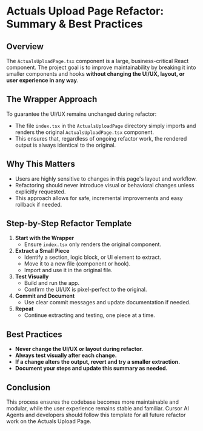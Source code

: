 # Actuals Upload Page Refactor: Summary & Best Practices

## Overview

The `ActualsUploadPage.tsx` component is a large, business-critical React component. The project goal is to improve maintainability by breaking it into smaller components and hooks **without changing the UI/UX, layout, or user experience in any way**.

## The Wrapper Approach

To guarantee the UI/UX remains unchanged during refactor:
- The file `index.tsx` in the `ActualsUploadPage` directory simply imports and renders the original `ActualsUploadPage.tsx` component.
- This ensures that, regardless of ongoing refactor work, the rendered output is always identical to the original.

## Why This Matters
- Users are highly sensitive to changes in this page's layout and workflow.
- Refactoring should never introduce visual or behavioral changes unless explicitly requested.
- This approach allows for safe, incremental improvements and easy rollback if needed.

## Step-by-Step Refactor Template

1. **Start with the Wrapper**
   - Ensure `index.tsx` only renders the original component.
2. **Extract a Small Piece**
   - Identify a section, logic block, or UI element to extract.
   - Move it to a new file (component or hook).
   - Import and use it in the original file.
3. **Test Visually**
   - Build and run the app.
   - Confirm the UI/UX is pixel-perfect to the original.
4. **Commit and Document**
   - Use clear commit messages and update documentation if needed.
5. **Repeat**
   - Continue extracting and testing, one piece at a time.

## Best Practices
- **Never change the UI/UX or layout during refactor.**
- **Always test visually after each change.**
- **If a change alters the output, revert and try a smaller extraction.**
- **Document your steps and update this summary as needed.**

## Conclusion

This process ensures the codebase becomes more maintainable and modular, while the user experience remains stable and familiar. Cursor AI Agents and developers should follow this template for all future refactor work on the Actuals Upload Page. 